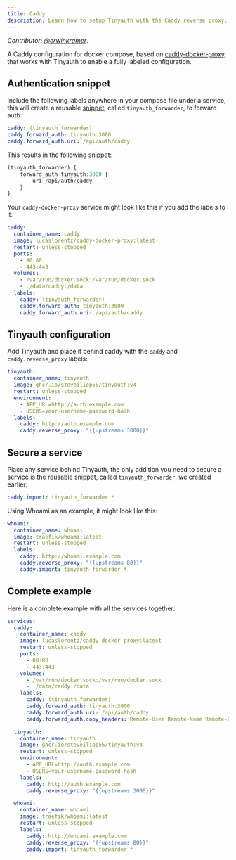 ```yaml
---
title: Caddy
description: Learn how to setup Tinyauth with the Caddy reverse proxy.
---
```


_Contributor: [@erwinkramer](https://github.com/erwinkramer)_.

A Caddy configuration for docker compose, based on [caddy-docker-proxy](https://github.com/lucaslorentz/caddy-docker-proxy), that works with Tinyauth to enable a fully labeled configuration.

## Authentication snippet

Include the following labels anywhere in your compose file under a service, this will create a reusable [snippet](https://caddyserver.com/docs/caddyfile/concepts#snippets), called `tinyauth_forwarder`, to forward auth:

```yaml
caddy: (tinyauth_forwarder)
caddy.forward_auth: tinyauth:3000
caddy.forward_auth.uri: /api/auth/caddy
```

This results in the following snippet:

```typescript
(tinyauth_forwarder) {
	forward_auth tinyauth:3000 {
		uri /api/auth/caddy
	}
}
```

Your `caddy-docker-proxy` service might look like this if you add the labels to it:

```yaml
caddy:
  container_name: caddy
  image: lucaslorentz/caddy-docker-proxy:latest
  restart: unless-stopped
  ports:
    - 80:80
    - 443:443
  volumes:
    - /var/run/docker.sock:/var/run/docker.sock
    - ./data/caddy:/data
  labels:
    caddy: (tinyauth_forwarder)
    caddy.forward_auth: tinyauth:3000
    caddy.forward_auth.uri: /api/auth/caddy
```

## Tinyauth configuration

Add Tinyauth and place it behind caddy with the `caddy` and `caddy.reverse_proxy` labels:

```yaml
tinyauth:
  container_name: tinyauth
  image: ghcr.io/steveiliop56/tinyauth:v4
  restart: unless-stopped
  environment:
    - APP_URL=http://auth.example.com
    - USERS=your-username-password-hash
  labels:
    caddy: http://auth.example.com
    caddy.reverse_proxy: "{{upstreams 3000}}"
```

## Secure a service

Place any service behind Tinyauth, the only addition you need to secure a service is the reusable snippet, called `tinyauth_forwarder`, we created earlier:

```yaml
caddy.import: tinyauth_forwarder *
```

Using Whoami as an example, it might look like this:

```yaml
whoami:
  container_name: whoami
  image: traefik/whoami:latest
  restart: unless-stopped
  labels:
    caddy: http://whoami.example.com
    caddy.reverse_proxy: "{{upstreams 80}}"
    caddy.import: tinyauth_forwarder *
```

## Complete example

Here is a complete example with all the services together:

```yaml
services:
  caddy:
    container_name: caddy
    image: lucaslorentz/caddy-docker-proxy:latest
    restart: unless-stopped
    ports:
      - 80:80
      - 443:443
    volumes:
      - /var/run/docker.sock:/var/run/docker.sock
      - ./data/caddy:/data
    labels:
      caddy: (tinyauth_forwarder)
      caddy.forward_auth: tinyauth:3000
      caddy.forward_auth.uri: /api/auth/caddy
      caddy.forward_auth.copy_headers: Remote-User Remote-Name Remote-Email Remote-Groups # optional when you want to make headers available to your service

  tinyauth:
    container_name: tinyauth
    image: ghcr.io/steveiliop56/tinyauth:v4
    restart: unless-stopped
    environment:
      - APP_URL=http://auth.example.com
      - USERS=your-username-password-hash
    labels:
      caddy: http://auth.example.com
      caddy.reverse_proxy: "{{upstreams 3000}}"

  whoami:
    container_name: whoami
    image: traefik/whoami:latest
    restart: unless-stopped
    labels:
      caddy: http://whoami.example.com
      caddy.reverse_proxy: "{{upstreams 80}}"
      caddy.import: tinyauth_forwarder *
```
